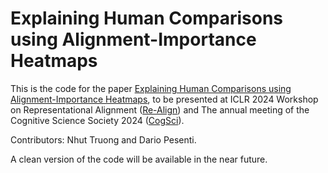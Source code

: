 # Explaining Human Comparisons using Alignment-Importance Heatmaps

This is the code for the paper [Explaining Human Comparisons using Alignment-Importance Heatmaps](https://openreview.net/forum?id=bWe3MKHrBw),
to be presented at ICLR 2024 Workshop on Representational Alignment ([Re-Align](https://representational-alignment.github.io/)) and 
The annual meeting of the Cognitive Science Society 2024 ([CogSci](https://cognitivesciencesociety.org/cogsci-2024/)).

Contributors: Nhut Truong and Dario Pesenti.

A clean version of the code will be available in the near future.

